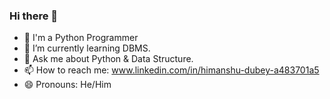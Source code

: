 ### Hi there 👋


- 🔭 I'm a Python Programmer
- 🌱 I’m currently learning DBMS.
- 💬 Ask me about Python & Data Structure.
- 📫 How to reach me: www.linkedin.com/in/himanshu-dubey-a483701a5
- 😄 Pronouns: He/Him

